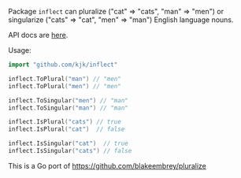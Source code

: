 Package `inflect` can pluralize ("cat" => "cats", "man" => "men")
or singularize ("cats" => "cat", "men" => "man") English language nouns.

API docs are [here](https://godoc.org/github.com/kjk/inflect).

Usage:
```go
import "github.com/kjk/inflect"

inflect.ToPlural("man") // "men"
inflect.ToPlural("men") // "men"

inflect.ToSingular("men") // "man"
inflect.ToSingular("man") // "man"

inflect.IsPlural("cats") // true
inflect.IsPlural("cat")  // false

inflect.IsSingular("cat")  // true
inflect.IsSingular("cats") // false
```

This is a Go port of https://github.com/blakeembrey/pluralize

